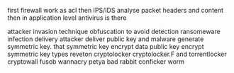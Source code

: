 first firewall work as acl
then IPS/IDS analyse packet headers and content
then in application level antivirus is there

attacker invasion technique
	obfuscation to avoid detection
ransomeware
infection delivery
attacker deliver public key and malware generate symmetric key. that symmetric key encrypt data public key encrypt symmetric key
types
	reveton
	cryptolocker
	cryptolocker.F and torrentlocker
	cryptowall
	fusob
	wannacry
	petya
	bad rabbit
conficker worm
